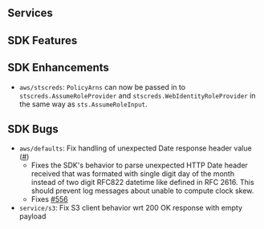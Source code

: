 Services
---

SDK Features
---

SDK Enhancements
---
* `aws/stscreds`: `PolicyArns` can now be passed in to `stscreds.AssumeRoleProvider` and `stscreds.WebIdentityRoleProvider` in the same way as `sts.AssumeRoleInput`.

SDK Bugs
---
* `aws/defaults`: Fix handling of unexpected Date response header value ([#](https://github.com/aws/aws-sdk-go-v2/pull/560))
  * Fixes the SDK's behavior to parse unexpected HTTP Date header received that was formated with single digit day of the month instead of two digit RFC822 datetime like defined in RFC 2616. This should prevent log messages about unable to compute clock skew.
  * Fixes [#556](https://github.com/aws/aws-sdk-go-v2/issues/556)
* `service/s3`: Fix S3 client behavior wrt 200 OK response with empty payload
